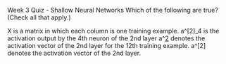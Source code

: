 Week 3 Quiz - Shallow Neural Networks
Which of the following are true? (Check all that apply.)

X is a matrix in which each column is one training example.
a^[2]_4 is the activation output by the 4th neuron of the 2nd layer
a^[2](12) denotes the activation vector of the 2nd layer for the 12th training example.
a^[2] denotes the activation vector of the 2nd layer.

